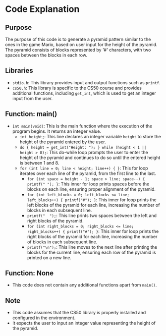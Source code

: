 # Code Explanation

## Purpose
The purpose of this code is to generate a pyramid pattern similar to the ones in the game Mario, based on user input for the height of the pyramid. The pyramid consists of blocks represented by '#' characters, with two spaces between the blocks in each row.

## Libraries
- `stdio.h`: This library provides input and output functions such as `printf`.
- `cs50.h`: This library is specific to the CS50 course and provides additional functions, including `get_int`, which is used to get an integer input from the user.

## Function: main()
- `int main(void)`: This is the main function where the execution of the program begins. It returns an integer value.
    - `int height;`: This line declares an integer variable `height` to store the height of the pyramid entered by the user.
    - `do { height = get_int("Height: "); } while (height < 1 || height > 8);`: This do-while loop prompts the user to enter the height of the pyramid and continues to do so until the entered height is between 1 and 8.
    - `for (int line = 0; line < height; line++) { }`: This for loop iterates over each line of the pyramid, from the first line to the last.
        - `for (int space = height - 1; space > line; space--) { printf(" "); }`: This inner for loop prints spaces before the blocks on each line, ensuring proper alignment of the pyramid.
        - `for (int left_blocks = 0; left_blocks <= line; left_blocks++) { printf("#"); }`: This inner for loop prints the left blocks of the pyramid for each line, increasing the number of blocks in each subsequent line.
        - `printf("  ");`: This line prints two spaces between the left and right blocks of the pyramid.
        - `for (int right_blocks = 0; right_blocks <= line; right_blocks++) { printf("#"); }`: This inner for loop prints the right blocks of the pyramid for each line, increasing the number of blocks in each subsequent line.
        - `printf("\n");`: This line moves to the next line after printing the blocks for the current line, ensuring each row of the pyramid is printed on a new line.

## Function: None
- This code does not contain any additional functions apart from `main()`.

## Note
- This code assumes that the CS50 library is properly installed and configured in the environment.
- It expects the user to input an integer value representing the height of the pyramid.

